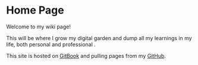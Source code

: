 # Home Page

Welcome to my wiki page!

This will be where I grow my digital garden and dump all my learnings in my life, both personal and professional .

This site is hosted on [GitBook](http://gitbook.io) and pulling pages from my [GitHub](https://github.com/sziyan).

